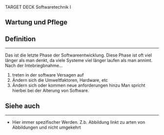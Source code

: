 
TARGET DECK
Softwaretechnik I

Wartung und Pflege
--
## Definition
***
Das ist die letzte Phase der Softwareentwicklung. Diese Phase ist oft viel länger als man denkt, da viele Systeme viel länger laufen als man annimt.
Nach der Intebriegbnahme...
1. treten in der software Versagen auf
2. Ändern sich die Umweltfaktoren, Hardware, etc
3. Ändern sich oder kommen neue anforderungen hinzu
Man spricht hierbei bei der Alterung von Software.
## Siehe auch
***
* Hier immer spezifischer Werden. Z.b. Abbildung linkt zu arten von Abbildungen und nicht umgekehrt